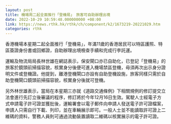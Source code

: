 ```yaml
---
layout: post
title: 機場周二起全面推行「登機易」　旅客可自助辦理出境
date: 2022-10-29 10:59:48.000000000 +08:00
link: https://news.rthk.hk/rthk/ch/component/k2/1673219-20221029.htm
categories: rthk
---
```


香港機場本星期二起全面推行「登機易」，年滿11歲的香港居民可以特區護照、特區簽證身份書或回鄉證，自助辦理出境檢查手續和完成行李託運。

運輸及物流局局長林世雄在網誌表示，保安閘口亦已自助化，已登記「登機易」的旅客於鏡頭前掃描容貌，核實身分後便可進入機場禁區登機，毋須再次出示身分證明文件或登機證。他提到，離港登機閘口亦設有自助登機設施，旅客同樣只需於自助登機閘口鏡頭前掃描容貌，核實身分後就可登機。

另外林世雄表示，當局在本星期三亦就《道路交通條例》下相關規例的修訂提交立法會進行先訂立後審議的程序，修訂將於今年12月16日生效。駕駛人士經電子方式申請電子許可證並獲批後，運輸署會以電子郵件向申請人發送電子許可證檔案，申請人只需自行下載、列印，並在車輛展示即可。一般人士並不能讀取許可證上二維碼的資料，警務人員則可通過流動裝置讀取二維碼以核實展示的電子許可證。
